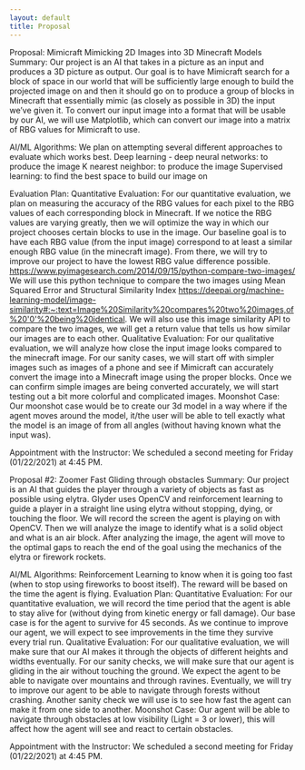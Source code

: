 ```yaml
---
layout: default
title: Proposal
---
```


Proposal: Mimicraft Mimicking 2D Images into 3D Minecraft Models
Summary: 
	Our project is an AI that takes in a picture as an input and produces a 3D picture as output. Our goal is to have Mimicraft search for a block of space in our world that will be sufficiently large enough to build the projected image on and then it should go on to produce a group of blocks in Minecraft that essentially mimic (as closely as possible in 3D) the input we’ve given it. To convert our input image into a format that will be usable by our AI, we will use Matplotlib, which can convert our image into a matrix of RBG values for Mimicraft to use. 

AI/ML Algorithms: 
    We plan on attempting several different approaches to evaluate which works best. 
    Deep learning - deep neural networks: to produce the image
    K nearest neighbor: to produce the image
    Supervised learning: to find the best space to build our image on
    
Evaluation Plan: 
    Quantitative Evaluation:
        For our quantitative evaluation, we plan on measuring the accuracy of the RBG values for each pixel to the RBG values of each corresponding block in Minecraft. If we notice the RBG values are varying greatly, then we will optimize the way in   which our project chooses certain blocks to use in the image. Our baseline goal is to have each RBG value (from the input image) correspond to at least a similar enough RBG value (in the minecraft image). From there, we will try to improve our project to have the lowest RBG value difference possible. 
        https://www.pyimagesearch.com/2014/09/15/python-compare-two-images/
        We will use this python technique to compare the two images using Mean Squared Error and Structural Similarity Index
        https://deepai.org/machine-learning-model/image-similarity#:~:text=Image%20Similarity%20compares%20two%20images,of%20'0'%20being%20identical.
        We will also use this image similarity API to compare the two images, we will get a return value that tells us how similar our images are to each other. 
    Qualitative Evaluation:
	    For our qualitative evaluation, we will analyze how close the input image looks compared to the minecraft image. For our sanity cases, we will start off with simpler images such as images of a phone and see if Mimicraft can accurately convert the image into a Minecraft image using the proper blocks. Once we can confirm simple images are being converted accurately, we will start testing out a bit more colorful and complicated images. 
    Moonshot Case: 
        Our moonshot case would be to create our 3d model in a way where if the agent moves around the model, it/the user will be able to tell exactly what the model is an image of from all angles (without having known what the input was).

Appointment with the Instructor: 
	We scheduled a second meeting for Friday (01/22/2021) at 4:45 PM.

Proposal #2: Zoomer Fast Gliding through obstacles
Summary: 
	Our project is an AI that guides the player through a variety of objects as fast as possible using elytra. Glyder uses OpenCV and reinforcement learning to guide a player in a straight line using elytra without stopping, dying, or touching the floor. We will record the screen the agent is playing on with OpenCV. Then we will analyze the image to identify what is a solid object and what is an air block. After analyzing the image, the agent will move to the optimal gaps to reach the end of the goal using the mechanics of the elytra or firework rockets. 

AI/ML Algorithms: 
    Reinforcement Learning to know when it is going too fast (when to stop using fireworks to boost itself). The reward will be based on the time the agent is flying.
Evaluation Plan: 
    Quantitative Evaluation: 
	    For our quantitative evaluation, we will record the time period that the agent is able to stay alive for (without dying from kinetic energy or fall damage). Our base case is for the agent to survive for 45 seconds. As we continue to improve our agent, we will expect to see improvements in the time they survive every trial run.
    Qualitative Evaluation: 
	    For our qualitative evaluation, we will make sure that our AI makes it through the objects of different heights and widths eventually. 
        For our sanity checks, we will make sure that our agent is gliding in the air without touching the ground. We expect the agent to be able to navigate over mountains and through ravines. Eventually, we will try to improve our agent to be able to navigate through forests without crashing. Another sanity check we will use is to see how fast the agent can make it from one side to another. 
    Moonshot Case: 
        Our agent will be able to navigate through obstacles at low visibility (Light = 3 or lower), this will affect how the agent will see and react to certain obstacles.
	
Appointment with the Instructor: 
	We scheduled a second meeting for Friday (01/22/2021) at 4:45 PM.

